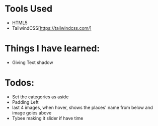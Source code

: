 # Tools Used

- HTML5
- TailwindCSS[https://tailwindcss.com/]


# Things I have learned:
- Giving Text shadow


# Todos:
- Set the categories as aside
- Padding Left
- last 4 images, when hover, shows the places' name from below and image goies above
- Tybee making it slider if have time
